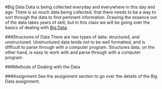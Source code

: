 #Big Data
Data is being collected everyday and everywhere in this day and age.  There is so much data being collected, that there needs to be a way to sort through the data to find pertinent information.  Drawing the essence out of the data takes years of skill, but in this class we will be going over the basics of dealing with [Big Data](./big_data.md).

###Structures of Data
There are two types of data: structured, and unstructured.  Unstructured data tends not to be well formatted, and is difficult to parse through with a computer program.  Structures data, on the other hand, is easy to work with and parse through with a computer program.

###Methods of Dealing with the Data



###Assignment
See the assignment section to go over the details of the Big Data assignment.